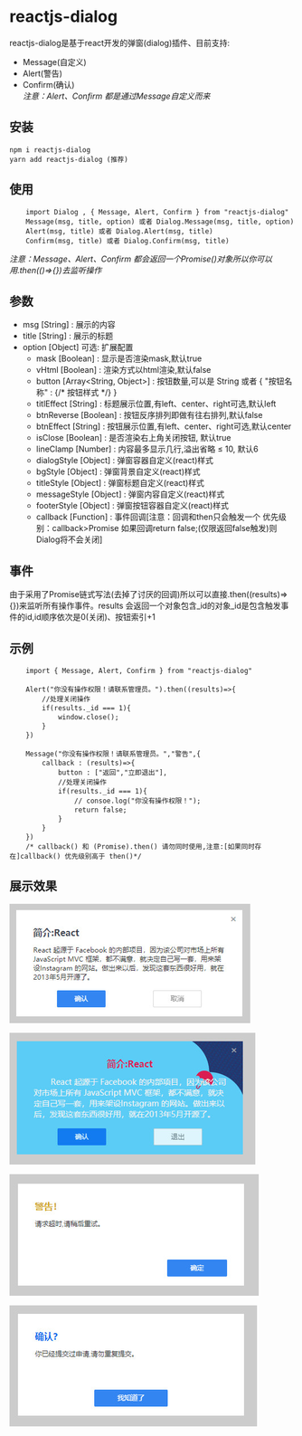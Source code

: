 # reactjs-dialog

reactjs-dialog是基于react开发的弹窗(dialog)插件、目前支持:    

-   Message(自定义)  
-   Alert(警告)
-   Confirm(确认)  
    _注意：Alert、Confirm 都是通过Message自定义而来_

## 安装

    npm i reactjs-dialog  
    yarn add reactjs-dialog (推荐)

## 使用

        import Dialog , { Message, Alert, Confirm } from "reactjs-dialog"
        Message(msg, title, option) 或者 Dialog.Message(msg, title, option)
        Alert(msg, title) 或者 Dialog.Alert(msg, title)
        Confirm(msg, title) 或者 Dialog.Confirm(msg, title)


_注意：Message、Alert、Confirm 都会返回一个Promise()对象所以你可以用.then(()=>{})去监听操作_

## 参数

-   msg [String] : 展示的内容
-   title [String] : 展示的标题
-   option [Object] 可选:  扩展配置
    -   mask [Boolean] : 显示是否渲染mask,默认true
    -   vHtml [Boolean] : 渲染方式以html渲染,默认false
    -   button [Array<String, Object>] : 按钮数量,可以是 String 或者 { "按钮名称" : {/\* 按钮样式 \*/} }
    - titlEffect [String] : 标题展示位置,有left、center、right可选,默认left
    - btnReverse [Boolean] : 按钮反序排列即做有往右排列,默认false
    - btnEffect [String] : 按钮展示位置,有left、center、right可选,默认center
    - isClose [Boolean] : 是否渲染右上角关闭按钮, 默认true
    - lineClamp [Number] : 内容最多显示几行,溢出省略 ≤ 10, 默认6
    - dialogStyle [Object] : 弹窗容器自定义(react)样式
    - bgStyle [Object] : 弹窗背景自定义(react)样式
    - titleStyle [Object] : 弹窗标题自定义(react)样式
    - messageStyle [Object] : 弹窗内容自定义(react)样式
    - footerStyle [Object] : 弹窗按钮容器自定义(react)样式
    - callback [Function] : 事件回调[注意：回调和then只会触发一个 优先级别：callback>Promise 如果回调return false;(仅限返回false触发)则Dialog将不会关闭]

## 事件
由于采用了Promise链式写法(去掉了讨厌的回调)所以可以直接.then((results)=>{})来监听所有操作事件。results 会返回一个对象包含_id的对象_id是包含触发事件的id,id顺序依次是0(关闭)、按钮索引+1

## 示例
```
    import { Message, Alert, Confirm } from "reactjs-dialog"

    Alert("你没有操作权限！请联系管理员。").then((results)=>{
        //处理关闭操作
        if(results._id === 1){
            window.close();
        }
    })

    Message("你没有操作权限！请联系管理员。","警告",{
        callback : (results)=>{
            button : ["返回","立即退出"],
            //处理关闭操作
            if(results._id === 1){
                // consoe.log("你没有操作权限！");
                return false;
            }
        }
    })
    /* callback() 和 (Promise).then() 请勿同时使用,注意:[如果同时存在]callback() 优先级别高于 then()*/

```

## 展示效果

![Message()默认效果](./resources/Message.jpg 'Message默认效果')

![Message()自定义效果](./resources/custom_message.jpg 'Message自定义效果')

![Alert()效果](./resources/Alert.jpg 'Alert效果')

![Confirm()效果](./resources/confirm.jpg 'Alert效果')
